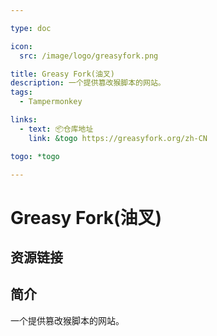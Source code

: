 ```yaml
---

type: doc

icon:
  src: /image/logo/greasyfork.png

title: Greasy Fork(油叉)
description: 一个提供篡改猴脚本的网站。
tags:
  - Tampermonkey

links:
  - text: 📦仓库地址
    link: &togo https://greasyfork.org/zh-CN

togo: *togo

---
```


<ShowLogo />

# Greasy Fork(油叉)

<ShowTags />

<ShowBreadcrumb />

## 资源链接

<ShowLinks />

## 简介

一个提供篡改猴脚本的网站。

